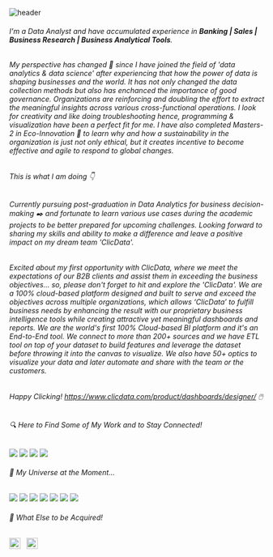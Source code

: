 ![header](https://capsule-render.vercel.app/api?type=rounded&color=gradient&text=%20If&nbsp;you&nbsp;torture&nbsp;the&nbsp;data&nbsp;long&nbsp;enough,&nbsp;it&nbsp;will&nbsp;confess&nbsp;to&nbsp;anything&nbsp;-&nbsp;Ronald&nbsp;Coase%20&height=80&fontSize=20&textBg=true)

###### I'm a Data Analyst and have accumulated experience in **Banking | Sales | Business Research |  Business Analytical Tools**.
###### My perspective has changed :rainbow: since I have joined the field of 'data analytics & data science' after experiencing that how the power of data is shaping businesses and the world. It has not only changed the data collection methods but also has enchanced the importance of  good governance. Organizations are reinforcing and doubling the effort to extract the meaningful insights across various cross-functional operations. I look for creativity and like doing troubleshooting hence, programming & visualization have been a perfect fit for me. I have also completed Masters-2 in Eco-Innovation :1st_place_medal: to learn why and how a sustainability in the organization is just not only ethical, but it creates incentive to become effective and agile to respond to global changes.

###### This is what I am doing :point_down:

###### Currently pursuing post-graduation in Data Analytics for business decision-making :black_nib: and fortunate to learn various use cases during the academic projects to be better prepared for upcoming challenges. Looking forward to sharing my skills and ability to make a difference and leave a positive impact on my dream team 'ClicData'.

###### Excited about my first opportunity with ClicData, where we meet the expectations of our B2B clients and assist them in exceeding the business objectives... so, please don't forget to hit and explore the 'ClicData'. We are a 100% cloud-based platform designed and built to serve and exceed the objectives across multiple organizations, which allows ‘ClicData’ to fulfill business needs by enhancing the result with our proprietary business intelligence tools while creating attractive yet meaningful dashboards and reports. We are the world's first 100% Cloud-based BI platform and it's an End-to-End tool. We connect to more than 200+ sources and we have ETL tool on top of your dataset to build features and leverage the dataset before throwing it into the canvas to visualize. We also have 50+ optics to visualize your data and later automate and share with the team or the customers.

###### Happy Clicking!            https://www.clicdata.com/product/dashboards/designer/ :computer_mouse:

###### 🔍 Here to Find Some of My Work and to Stay Connected!

[![](https://img.shields.io/badge/Slideshare-ravinakulan-white?logo=Slideshare&labelColor=orange)](https://www.slideshare.net/ravinakulan)
[![](https://img.shields.io/badge/LinkedIn-ravinakulan-white?logo=Linkedin&logoColor=white&labelColor=blue)](https://www.linkedin.com/in/ravi-nakulan-data-analyst/)
[![](https://img.shields.io/badge/Gmail-ravi.nakulan@gmail.com-white?logo=Gmail&logoColor=Red&labelColor=lightred)](mailto:ravi.nakulan@gmail.com)
[![](https://img.shields.io/badge/YouTube-ravinakulan-white?logo=YouTube&labelColor=darkred)](https://youtu.be/xVa_0X4P3Ek)


###### 🚀 My Universe at the Moment...

<a name="learning-now"></a>

[![](https://img.shields.io/badge/👉-ClicData-darkred?logo=ClicData&logoColor=darkred&labelColor=gray)](https://www.clicdata.com/)
[![](https://img.shields.io/badge/MSexcel-white?logo=Microsoft-Excel&logoColor=white&labelColor=green)](https://www.microsoft.com/en-ca/microsoft-365/excel)
[![](https://img.shields.io/badge/MySQL-white?logo=MySQL&logoColor=white&labelColor=yellow)](https://www.mysql.com/downloads/)
[![](https://img.shields.io/badge/Python-yellow?logo=Python&logoColor=yellow&labelColor=blue)](https://www.python.org/downloads/)
[![](https://img.shields.io/badge/Tableau-red?logo=tableau&logoColor=red&labelColor=white)](https://www.tableau.com/products/desktop/download)
[![](https://img.shields.io/badge/PowerBI-yellow?logo=PowerBI&logoColor=yellow&labelColor=gray)](https://powerbi.microsoft.com/en-ca/downloads/)
[![](https://img.shields.io/badge/-R-blue?logo=R&logoColor=blue&labelColor=gray)](https://cran.r-project.org/bin/windows/base/)

<a name="learning-next"></a>

###### 🌱 What Else to be Acquired!

<a name="learning-now"></a>

<img src="https://img.shields.io/badge/Microsoft Azure-282C34?logo=microsoftazure&logoColor=008AD7" alt="Microsoft Azure logo" title="Azure" height="22" /> &nbsp;
<img src="https://img.shields.io/badge/Azure DevOps-282C34?logo=azuredevops&logoColor=007FFF" alt="Azure DevOps logo" title="Azure DevOps" height="22" /> &nbsp;

<a name="learning-next"></a>

